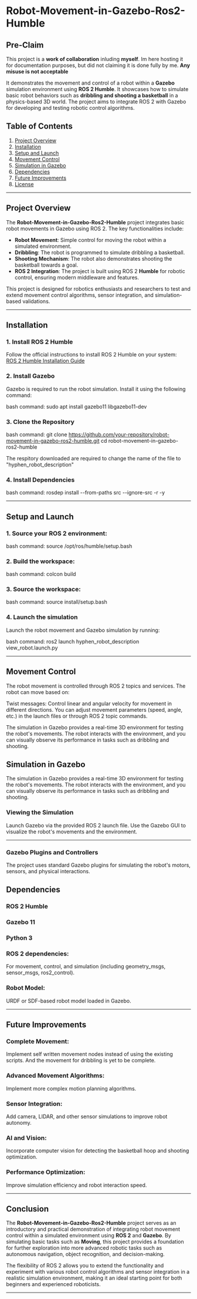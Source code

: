 # Robot-Movement-in-Gazebo-Ros2-Humble

## Pre-Claim

This project is a **work of collaboration** inluding **myself**. Im here hosting it for documentation purposes, but did not claiming it is done fully by me. **Any misuse is not acceptable**

It demonstrates the movement and control of a robot within a **Gazebo** simulation environment using **ROS 2 Humble**. It showcases how to simulate basic robot behaviors such as **dribbling and shooting a basketball** in a physics-based 3D world. The project aims to integrate ROS 2 with Gazebo for developing and testing robotic control algorithms.

## Table of Contents

1. [Project Overview](#project-overview)
2. [Installation](#installation)
3. [Setup and Launch](#setup-and-launch)
4. [Movement Control](#movement-control)
5. [Simulation in Gazebo](#simulation-in-gazebo)
6. [Dependencies](#dependencies)
7. [Future Improvements](#future-improvements)
8. [License](#license)

---

## Project Overview

The **Robot-Movement-in-Gazebo-Ros2-Humble** project integrates basic robot movements in Gazebo using ROS 2. The key functionalities include:

- **Robot Movement**: Simple control for moving the robot within a simulated environment.
- **Dribbling**: The robot is programmed to simulate dribbling a basketball.
- **Shooting Mechanism**: The robot also demonstrates shooting the basketball towards a goal.
- **ROS 2 Integration**: The project is built using ROS 2 **Humble** for robotic control, ensuring modern middleware and features.

This project is designed for robotics enthusiasts and researchers to test and extend movement control algorithms, sensor integration, and simulation-based validations.

---

## Installation

### 1. Install ROS 2 Humble

Follow the official instructions to install ROS 2 Humble on your system:  
[ROS 2 Humble Installation Guide](https://docs.ros.org/en/humble/Installation.html)

### 2. Install Gazebo

Gazebo is required to run the robot simulation. Install it using the following command:

bash command:
sudo apt install gazebo11 libgazebo11-dev

### 3. Clone the Repository

bash command:
git clone https://github.com/your-repository/robot-movement-in-gazebo-ros2-humble.git
cd robot-movement-in-gazebo-ros2-humble

The respitory downloaded are required to change the name of the file to "hyphen_robot_description"

### 4. Install Dependencies

bash command:
rosdep install --from-paths src --ignore-src -r -y

---

## Setup and Launch

### 1. Source your ROS 2 environment:

bash command:
source /opt/ros/humble/setup.bash

### 2. Build the workspace:

bash command:
colcon build

### 3. Source the workspace:

bash command:
source install/setup.bash

### 4. Launch the simulation
Launch the robot movement and Gazebo simulation by running:

bash command:
ros2 launch hyphen_robot_description view_robot.launch.py

---

## Movement Control

The robot movement is controlled through ROS 2 topics and services. The robot can move based on:

Twist messages: Control linear and angular velocity for movement in different directions.
You can adjust movement parameters (speed, angle, etc.) in the launch files or through ROS 2 topic commands.


The simulation in Gazebo provides a real-time 3D environment for testing the robot's movements. The robot interacts with the environment, and you can visually observe its performance in tasks such as dribbling and shooting.

## Simulation in Gazebo

The simulation in Gazebo provides a real-time 3D environment for testing the robot's movements. The robot interacts with the environment, and you can visually observe its performance in tasks such as dribbling and shooting.

### Viewing the Simulation
Launch Gazebo via the provided ROS 2 launch file.
Use the Gazebo GUI to visualize the robot's movements and the environment.

---

### Gazebo Plugins and Controllers
The project uses standard Gazebo plugins for simulating the robot's motors, sensors, and physical interactions.

## Dependencies

### ROS 2 Humble

### Gazebo 11

### Python 3

### ROS 2 dependencies: 
For movement, control, and simulation (including geometry_msgs, sensor_msgs, ros2_control).

### Robot Model: 
URDF or SDF-based robot model loaded in Gazebo.

---

## Future Improvements

### Complete Movement: 
Implement self written movement nodes instead of using the existing scripts. And the movement for dribbling is yet to be complete.

### Advanced Movement Algorithms: 
Implement more complex motion planning algorithms.

### Sensor Integration: 
Add camera, LIDAR, and other sensor simulations to improve robot autonomy.

### AI and Vision: 
Incorporate computer vision for detecting the basketball hoop and shooting optimization.

### Performance Optimization: 
Improve simulation efficiency and robot interaction speed.

---

## Conclusion

The **Robot-Movement-in-Gazebo-Ros2-Humble** project serves as an introductory and practical demonstration of integrating robot movement control within a simulated environment using **ROS 2** and **Gazebo**. By simulating basic tasks such as **Moving**, this project provides a foundation for further exploration into more advanced robotic tasks such as autonomous navigation, object recognition, and decision-making.

The flexibility of ROS 2 allows you to extend the functionality and experiment with various robot control algorithms and sensor integration in a realistic simulation environment, making it an ideal starting point for both beginners and experienced roboticists.

---